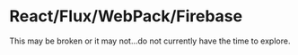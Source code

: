 # React/Flux/WebPack/Firebase

This may be broken or it may not...do not currently have the time to explore.
